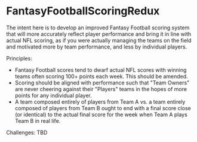 # FantasyFootballScoringRedux

The intent here is to develop an improved Fantasy Football scoring system that will more accurately reflect player performance and bring it in line with
 actual NFL scoring, as if you were actually managing the teams on the field and motivated more by team performance, and less by individual players.

Principles:
- Fantasy Football scores tend to dwarf actual NFL scores with winning teams often scoring 100+ points each week. This should be amended.
- Scoring should be aligned with performance such that "Team Owners" are never cheering against their "Players" teams in the hopes of more points for any individual player.
- A team composed entirely of players from Team A vs. a team entirely composed of players from Team B ought to end with a final score close (or identical) to the actual final score for the week when Team A plays Team B in real life.

Challenges:
TBD
